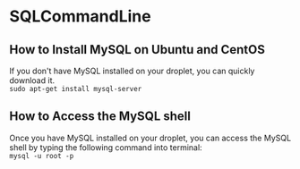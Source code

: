 # SQLCommandLine

## How to Install MySQL on Ubuntu and CentOS
If you don't have MySQL installed on your droplet, you can quickly download it.<br>
``sudo apt-get install mysql-server``<br>

## How to Access the MySQL shell
Once you have MySQL installed on your droplet, you can access the MySQL shell by typing the following command into terminal:<br>
``mysql -u root -p``<br>
